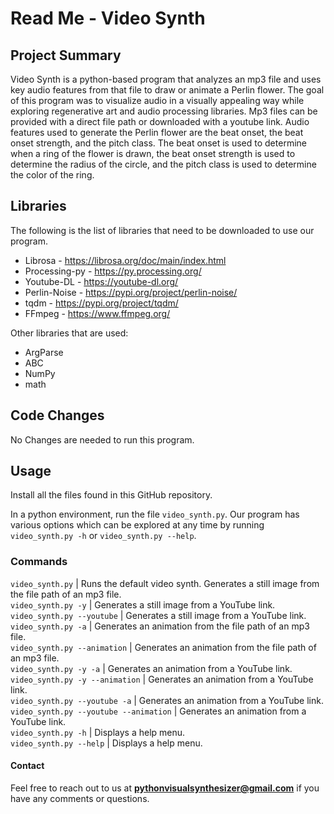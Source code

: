 # Read Me - Video Synth

## Project Summary
Video Synth is a python-based program that analyzes an mp3 file and uses key audio features from that file to draw or animate a Perlin flower. The goal of this program was to visualize audio in a visually appealing way while exploring regenerative art and audio processing libraries. Mp3 files can be provided with a direct file path or downloaded with a youtube link. Audio features used to generate the Perlin flower are the beat onset, the beat onset strength, and the pitch class. The beat onset is used to determine when a ring of the flower is drawn, the beat onset strength is used to determine the radius of the circle, and the pitch class is used to determine the color of the ring.

## Libraries
The following is the list of libraries that need to be downloaded to use our program.
* Librosa - https://librosa.org/doc/main/index.html
* Processing-py - https://py.processing.org/
* Youtube-DL - https://youtube-dl.org/
* Perlin-Noise - https://pypi.org/project/perlin-noise/
* tqdm - https://pypi.org/project/tqdm/
* FFmpeg - https://www.ffmpeg.org/

Other libraries that are used:
* ArgParse
* ABC
* NumPy
* math

## Code Changes
No Changes are needed to run this program.  

## Usage
Install all the files found in this GitHub repository.

In a python environment, run the file `video_synth.py`.
Our program has various options which can be explored at any time by running `video_synth.py -h` or `video_synth.py --help`.

### Commands

`video_synth.py` | Runs the default video synth. Generates a still image from the file path of an mp3 file.  
`video_synth.py -y` | Generates a still image from a YouTube link.  
`video_synth.py --youtube` | Generates a still image from a YouTube link.  
`video_synth.py -a` | Generates an animation from the file path of an mp3 file.  
`video_synth.py --animation` | Generates an animation from the file path of an mp3 file.  
`video_synth.py -y -a` | Generates an animation from a YouTube link.  
`video_synth.py -y --animation` | Generates an animation from a YouTube link.  
`video_synth.py --youtube -a` | Generates an animation from a YouTube link.  
`video_synth.py --youtube --animation` | Generates an animation from a YouTube link.  
`video_synth.py -h` | Displays a help menu.  
`video_synth.py --help` | Displays a help menu.  

#### Contact
Feel free to reach out to us at **pythonvisualsynthesizer@gmail.com** if you have any comments or questions.